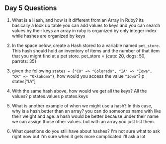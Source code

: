 ## Day 5 Questions

1. What is a Hash, and how is it different from an Array in Ruby?
its basically a look up table you can add values to keys and you can search values by their keys
an array in ruby is organized by only integer index while hashes are organized by keys

1. In the space below, create a Hash stored to a variable named `pet_store`.  This hash should hold an inventory of items and the number of that item that you might find at a pet store.
pet_store = {cats: 20, dogs: 50, parrots: 35}

1. given the following `states = {"CO" => "Colorado", "IA" => "Iowa", "OK" => "Oklahoma"}`, how would you access the value `"Iowa"`?
p states["IA"]

1. With the same hash above, how would we get all the keys?  All the values?
p states.values
p states.keys

1. What is another example of when we might use a hash?  In this case, why is a hash better than an array?
you can do someones name with like their weight and age. a hash would be better because under their name we can assign those other values. but with an array you just list them.

1. What questions do you still have about hashes?
I'm not sure what to ask right now but I'm sure when it gets more complicated i'll ask a lot
